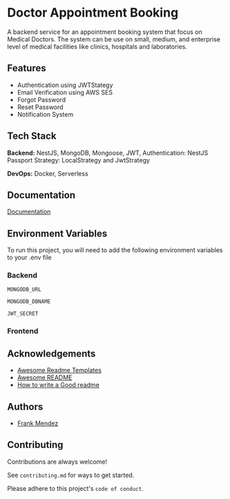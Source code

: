 # Doctor Appointment Booking

A backend service for an appointment booking system that focus on Medical Doctors. The system can be use on small, medium, and enterprise level of medical facilities like clinics, hospitals and laboratories.

## Features

- Authentication using JWTStategy
- Email Verification using AWS SES
- Forgot Password
- Reset Password
- Notification System

## Tech Stack

**Backend:** NestJS, MongoDB, Mongoose, JWT, Authentication: NestJS Passport Strategy: LocalStrategy and JwtStrategy

**DevOps:** Docker, Serverless

## Documentation

[Documentation](https://linktodocumentation)

## Environment Variables

To run this project, you will need to add the following environment variables to your .env file

### Backend

`MONGODB_URL`

`MONGODB_DBNAME`

`JWT_SECRET`

### Frontend

## Acknowledgements

- [Awesome Readme Templates](https://awesomeopensource.com/project/elangosundar/awesome-README-templates)
- [Awesome README](https://github.com/matiassingers/awesome-readme)
- [How to write a Good readme](https://bulldogjob.com/news/449-how-to-write-a-good-readme-for-your-github-project)

## Authors

- [Frank Mendez](https://github.com/frank-mendez)

## Contributing

Contributions are always welcome!

See `contributing.md` for ways to get started.

Please adhere to this project's `code of conduct`.
